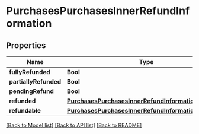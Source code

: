# PurchasesPurchasesInnerRefundInformation

## Properties
Name | Type | Description | Notes
------------ | ------------- | ------------- | -------------
**fullyRefunded** | **Bool** |  | 
**partiallyRefunded** | **Bool** |  | 
**pendingRefund** | **Bool** |  | 
**refunded** | [**PurchasesPurchasesInnerRefundInformationRefunded**](PurchasesPurchasesInnerRefundInformationRefunded.md) |  | [optional] 
**refundable** | [**PurchasesPurchasesInnerRefundInformationRefunded**](PurchasesPurchasesInnerRefundInformationRefunded.md) |  | [optional] 

[[Back to Model list]](../README.md#documentation-for-models) [[Back to API list]](../README.md#documentation-for-api-endpoints) [[Back to README]](../README.md)


